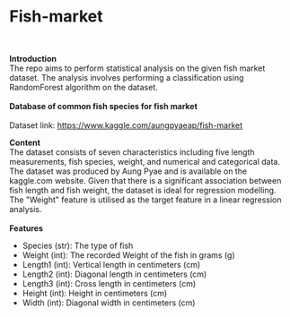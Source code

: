 # Fish-market
<br/>

**Introduction**
<br/>
The repo aims to perform statistical analysis on the given fish market dataset. The analysis involves performing a classification using RandomForest algorithm on the dataset.
<br/>
<br/>
**Database of common fish species for fish market**
<br/>
<br/>
Dataset link: https://www.kaggle.com/aungpyaeap/fish-market

**Content**
<br/>
The dataset consists of seven characteristics including five length measurements, fish species, weight, and numerical and categorical data. The dataset was produced by Aung Pyae and is available on the kaggle.com website. Given that there is a significant association between fish length and fish weight, the dataset is ideal for regression modelling. The "Weight" feature is utilised as the target feature in a linear regression analysis.
<br/>
<br/>
**Features**
<br/>
- Species (str): The type of fish
- Weight (int): The recorded Weight of the fish in grams (g)
- Length1 (int): Vertical length in centimeters (cm)
- Length2 (int): Diagonal length in centimeters (cm)
- Length3 (int): Cross length in centimeters (cm)
- Height (int): Height in centimeters (cm)
- Width (int): Diagonal width in centimeters (cm)
<br/>
